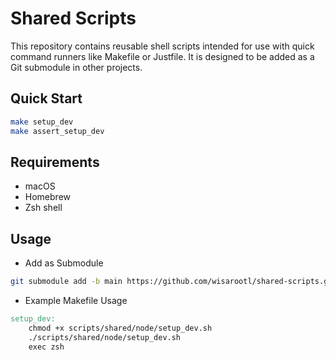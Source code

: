 # Shared Scripts

This repository contains reusable shell scripts intended for use with quick command runners like Makefile or Justfile.
It is designed to be added as a Git submodule in other projects.

## Quick Start

```bash
make setup_dev
make assert_setup_dev
```

## Requirements

- macOS
- Homebrew
- Zsh shell

## Usage

- Add as Submodule

```bash
git submodule add -b main https://github.com/wisarootl/shared-scripts.git scripts/shared
```

- Example Makefile Usage

```Makefile
setup_dev:
	chmod +x scripts/shared/node/setup_dev.sh
	./scripts/shared/node/setup_dev.sh
	exec zsh
```
